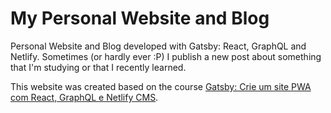 # My Personal Website and Blog

Personal Website and Blog developed with Gatsby: React, GraphQL and Netlify. Sometimes (or hardly ever :P) I publish a new post about something that I'm studying or that I recently learned.

This website was created based on the course [Gatsby: Crie um site PWA com React, GraphQL e Netlify CMS](https://www.udemy.com/course/gatsby-crie-um-site-pwa-com-react-graphql-e-netlify-cms/).
